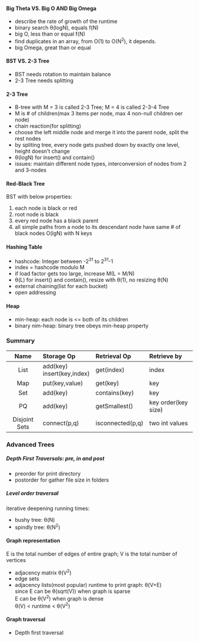 #### Big Theta VS. Big O AND Big Omega
+ describe the rate of growth of the runtime
+ binary search &theta;(logN), equals f(N)
+ big O, less than or equal f(N)
+ find duplicates in an array, from O(1) to O(N<sup>2</sup>), it depends.
+ big Omega, great than or equal

#### BST VS. 2-3 Tree
+ BST needs rotation to maintain balance
+ 2-3 Tree needs splitting

#### 2-3 Tree
+ B-tree with M = 3 is called 2-3 Tree; M = 4 is called 2-3-4 Tree
+ M is # of children(max 3 items per node, max 4 non-null children oer node)
+ chain reaction(for splitting)
+ choose the left middle node and merge it into the parent node, split the rest nodes
+ by spliting tree, every node gets pushed down by exactly one level, height doesn't change
+ &theta;(logN) for insert() and contain()
+ issues: maintain different node types, interconversion of nodes from 2 and 3-nodes

#### Red-Black Tree
BST with below properties:
1. each node is black or red
2. root node is black
3. every red node has a black parent
4. all simple paths from a node to its descendant node have same # of black nodes
O(lgN) with N keys 

#### Hashing Table
+ hashcode: Integer between -2<sup>31</sup> to 2<sup>31</sup>-1
+ index = hashcode modulo M
+ if load factor gets too large, increase M(L = M/N)
+ &theta;(L) for insert() and contain(), resize with &theta;(1), no resizing &theta;(N)
+ external chaining(list for each bucket)
+ open addressing

#### Heap
+ min-heap: each node is <= both of its children
+ binary nim-heap: binary tree obeys min-heap property

### Summary
| Name | Storage Op | Retrieval Op | Retrieve by|
|:----:|:------------|:------------|:-----------|
| List | add(key)<br/>insert(key,index)| get(index)| index|
| Map  | put(key,value)|  get(key) |key|
| Set  | add(key) |  contains(key) |key|
| PQ   | add(key) |   getSmallest() |key order(key size)|
| Disjoint Sets | connect(p,q) | isconnected(p,q) |two int values|

### Advanced Trees
##### Depth First Traversals: pre, in and post
- preorder for print directory
- postorder for gather file size in folders

##### Level order traversal
iterative deepening running times:
+ bushy tree: &theta;(N)
+ spindly tree: &theta;(N<sup>2</sup>)


#### Graph representation
E is the total number of edges of entire graph;
V is the total number of vertices
+ adjacency matrix &theta;(V<sup>2</sup>)
+ edge sets
+ adjacency lists(most popular) runtime to print graph:  &theta;(V+E) <br/>
  since E can be &theta;(sqrt(V)) when graph is sparse <br/>
  E can be &theta;(V<sup>2</sup>) when graph is dense <br/>
  &theta;(V) < runtime < &theta;(V<sup>2</sup>)

#### Graph traversal
+ Depth first traversal

